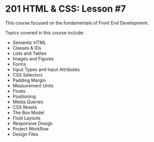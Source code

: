# 201 HTML &amp; CSS: Lesson #7

This course focused on the fundamentals of Front End Development.

Topics covered in this course include:
* Semantic HTML
* Classes & IDs
* Lists and Tables
* Images and Figures
* Forms
* Input Types and Input Attributes
* CSS Selectors
* Padding Margin
* Measurement Units
* Floats
* Positioning
* Media Queries
* CSS Resets
* The Box Model
* Fluid Layouts
* Responsive Design
* Project Workflow
* Design Files
